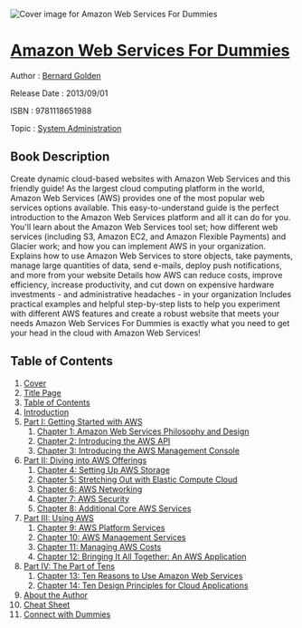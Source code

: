 ![Cover image for Amazon Web Services For Dummies](https://imgdetail.ebookreading.net/cover/cover/system_admin/EB9781118651988.jpg)

[Amazon Web Services For Dummies](https://ebookreading.net/view/book/Amazon+Web+Services+For+Dummies-EB9781118651988_1.html "Amazon Web Services For Dummies")
====================================================================================================================

Author : [Bernard Golden](https://ebookreading.net/search/author/Bernard+Golden)

Release Date : 2013/09/01

ISBN : 9781118651988

Topic : [System Administration](https://ebookreading.net/search/category/system-administration)

Book Description
-----------------

Create dynamic cloud-based websites with Amazon Web Services and this friendly guide!
As the largest cloud computing platform in the world, Amazon Web Services (AWS) provides one of the most popular web services options available. This easy-to-understand guide is the perfect introduction to the Amazon Web Services platform and all it can do for you. You'll learn about the Amazon Web Services tool set; how different web services (including S3, Amazon EC2, and Amazon Flexible Payments) and Glacier work; and how you can implement AWS in your organization.
Explains how to use Amazon Web Services to store objects, take payments, manage large quantities of data, send e-mails, deploy push notifications, and more from your website
Details how AWS can reduce costs, improve efficiency, increase productivity, and cut down on expensive hardware investments - and administrative headaches - in your organization
Includes practical examples and helpful step-by-step lists to help you experiment with different AWS features and create a robust website that meets your needs
Amazon Web Services For Dummies is exactly what you need to get your head in the cloud with Amazon Web Services!
              
Table of Contents
-----------------

1. [Cover](https://ebookreading.net/view/book/Amazon+Web+Services+For+Dummies-EB9781118651988_1.html)
1. [Title Page](https://ebookreading.net/view/book/Amazon+Web+Services+For+Dummies-EB9781118651988_2.html)
1. [Table of Contents](https://ebookreading.net/view/book/Amazon+Web+Services+For+Dummies-EB9781118651988_3.html)
1. [Introduction](https://ebookreading.net/view/book/Amazon+Web+Services+For+Dummies-EB9781118651988_4.html)
1. [Part I: Getting Started with AWS](https://ebookreading.net/view/book/Amazon+Web+Services+For+Dummies-EB9781118651988_5.html)
    1. [Chapter 1: Amazon Web Services Philosophy and Design](https://ebookreading.net/view/book/Amazon+Web+Services+For+Dummies-EB9781118651988_6.html)
    1. [Chapter 2: Introducing the AWS API](https://ebookreading.net/view/book/Amazon+Web+Services+For+Dummies-EB9781118651988_7.html)
    1. [Chapter 3: Introducing the AWS Management Console](https://ebookreading.net/view/book/Amazon+Web+Services+For+Dummies-EB9781118651988_8.html)
1. [Part II: Diving into AWS Offerings](https://ebookreading.net/view/book/Amazon+Web+Services+For+Dummies-EB9781118651988_9.html)
    1. [Chapter 4: Setting Up AWS Storage](https://ebookreading.net/view/book/Amazon+Web+Services+For+Dummies-EB9781118651988_10.html)
    1. [Chapter 5: Stretching Out with Elastic Compute Cloud](https://ebookreading.net/view/book/Amazon+Web+Services+For+Dummies-EB9781118651988_11.html)
    1. [Chapter 6: AWS Networking](https://ebookreading.net/view/book/Amazon+Web+Services+For+Dummies-EB9781118651988_12.html)
    1. [Chapter 7: AWS Security](https://ebookreading.net/view/book/Amazon+Web+Services+For+Dummies-EB9781118651988_13.html)
    1. [Chapter 8: Additional Core AWS Services](https://ebookreading.net/view/book/Amazon+Web+Services+For+Dummies-EB9781118651988_14.html)
1. [Part III: Using AWS](https://ebookreading.net/view/book/Amazon+Web+Services+For+Dummies-EB9781118651988_15.html)
    1. [Chapter 9: AWS Platform Services](https://ebookreading.net/view/book/Amazon+Web+Services+For+Dummies-EB9781118651988_16.html)
    1. [Chapter 10: AWS Management Services](https://ebookreading.net/view/book/Amazon+Web+Services+For+Dummies-EB9781118651988_17.html)
    1. [Chapter 11: Managing AWS Costs](https://ebookreading.net/view/book/Amazon+Web+Services+For+Dummies-EB9781118651988_18.html)
    1. [Chapter 12: Bringing It All Together: An AWS Application](https://ebookreading.net/view/book/Amazon+Web+Services+For+Dummies-EB9781118651988_19.html)
1. [Part IV: The Part of Tens](https://ebookreading.net/view/book/Amazon+Web+Services+For+Dummies-EB9781118651988_20.html)
    1. [Chapter 13: Ten Reasons to Use Amazon Web Services](https://ebookreading.net/view/book/Amazon+Web+Services+For+Dummies-EB9781118651988_21.html)
    1. [Chapter 14: Ten Design Principles for Cloud Applications](https://ebookreading.net/view/book/Amazon+Web+Services+For+Dummies-EB9781118651988_22.html)
1. [About the Author](https://ebookreading.net/view/book/Amazon+Web+Services+For+Dummies-EB9781118651988_23.html)
1. [Cheat Sheet](https://ebookreading.net/view/book/Amazon+Web+Services+For+Dummies-EB9781118651988_24.html)
1. [Connect with Dummies](https://ebookreading.net/view/book/Amazon+Web+Services+For+Dummies-EB9781118651988_25.html)
